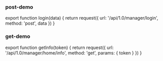 ### post-demo
export function login(data) {
  return request({
    url: '/api/1.0/manager/login',
    method: 'post',
    data
  })
}

### get-demo
export function getInfo(token) {
  return request({
    url: '/api/1.0/manager/home/info',
    method: 'get',
    params: { token }
  })
}